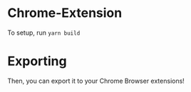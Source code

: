 # Chrome-Extension

To setup, run `yarn build`

# Exporting

Then, you can export it to your Chrome Browser extensions!
